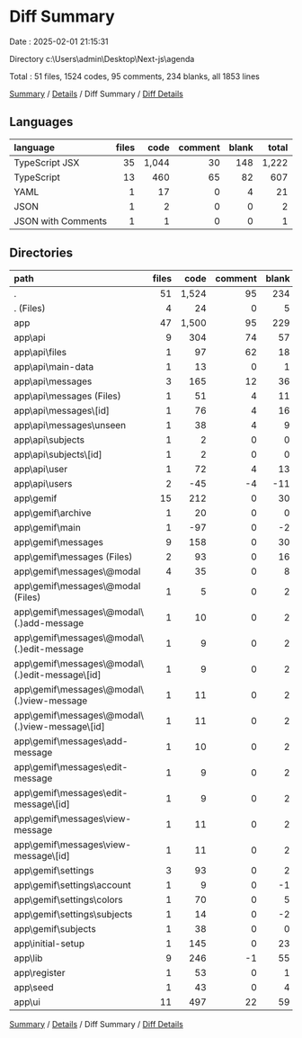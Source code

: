 # Diff Summary

Date : 2025-02-01 21:15:31

Directory c:\\Users\\admin\\Desktop\\Next-js\\agenda

Total : 51 files,  1524 codes, 95 comments, 234 blanks, all 1853 lines

[Summary](results.md) / [Details](details.md) / Diff Summary / [Diff Details](diff-details.md)

## Languages
| language | files | code | comment | blank | total |
| :--- | ---: | ---: | ---: | ---: | ---: |
| TypeScript JSX | 35 | 1,044 | 30 | 148 | 1,222 |
| TypeScript | 13 | 460 | 65 | 82 | 607 |
| YAML | 1 | 17 | 0 | 4 | 21 |
| JSON | 1 | 2 | 0 | 0 | 2 |
| JSON with Comments | 1 | 1 | 0 | 0 | 1 |

## Directories
| path | files | code | comment | blank | total |
| :--- | ---: | ---: | ---: | ---: | ---: |
| . | 51 | 1,524 | 95 | 234 | 1,853 |
| . (Files) | 4 | 24 | 0 | 5 | 29 |
| app | 47 | 1,500 | 95 | 229 | 1,824 |
| app\\api | 9 | 304 | 74 | 57 | 435 |
| app\\api\\files | 1 | 97 | 62 | 18 | 177 |
| app\\api\\main-data | 1 | 13 | 0 | 1 | 14 |
| app\\api\\messages | 3 | 165 | 12 | 36 | 213 |
| app\\api\\messages (Files) | 1 | 51 | 4 | 11 | 66 |
| app\\api\\messages\\[id] | 1 | 76 | 4 | 16 | 96 |
| app\\api\\messages\\unseen | 1 | 38 | 4 | 9 | 51 |
| app\\api\\subjects | 1 | 2 | 0 | 0 | 2 |
| app\\api\\subjects\\[id] | 1 | 2 | 0 | 0 | 2 |
| app\\api\\user | 1 | 72 | 4 | 13 | 89 |
| app\\api\\users | 2 | -45 | -4 | -11 | -60 |
| app\\gemif | 15 | 212 | 0 | 30 | 242 |
| app\\gemif\\archive | 1 | 20 | 0 | 0 | 20 |
| app\\gemif\\main | 1 | -97 | 0 | -2 | -99 |
| app\\gemif\\messages | 9 | 158 | 0 | 30 | 188 |
| app\\gemif\\messages (Files) | 2 | 93 | 0 | 16 | 109 |
| app\\gemif\\messages\\@modal | 4 | 35 | 0 | 8 | 43 |
| app\\gemif\\messages\\@modal (Files) | 1 | 5 | 0 | 2 | 7 |
| app\\gemif\\messages\\@modal\\(.)add-message | 1 | 10 | 0 | 2 | 12 |
| app\\gemif\\messages\\@modal\\(.)edit-message | 1 | 9 | 0 | 2 | 11 |
| app\\gemif\\messages\\@modal\\(.)edit-message\\[id] | 1 | 9 | 0 | 2 | 11 |
| app\\gemif\\messages\\@modal\\(.)view-message | 1 | 11 | 0 | 2 | 13 |
| app\\gemif\\messages\\@modal\\(.)view-message\\[id] | 1 | 11 | 0 | 2 | 13 |
| app\\gemif\\messages\\add-message | 1 | 10 | 0 | 2 | 12 |
| app\\gemif\\messages\\edit-message | 1 | 9 | 0 | 2 | 11 |
| app\\gemif\\messages\\edit-message\\[id] | 1 | 9 | 0 | 2 | 11 |
| app\\gemif\\messages\\view-message | 1 | 11 | 0 | 2 | 13 |
| app\\gemif\\messages\\view-message\\[id] | 1 | 11 | 0 | 2 | 13 |
| app\\gemif\\settings | 3 | 93 | 0 | 2 | 95 |
| app\\gemif\\settings\\account | 1 | 9 | 0 | -1 | 8 |
| app\\gemif\\settings\\colors | 1 | 70 | 0 | 5 | 75 |
| app\\gemif\\settings\\subjects | 1 | 14 | 0 | -2 | 12 |
| app\\gemif\\subjects | 1 | 38 | 0 | 0 | 38 |
| app\\initial-setup | 1 | 145 | 0 | 23 | 168 |
| app\\lib | 9 | 246 | -1 | 55 | 300 |
| app\\register | 1 | 53 | 0 | 1 | 54 |
| app\\seed | 1 | 43 | 0 | 4 | 47 |
| app\\ui | 11 | 497 | 22 | 59 | 578 |

[Summary](results.md) / [Details](details.md) / Diff Summary / [Diff Details](diff-details.md)